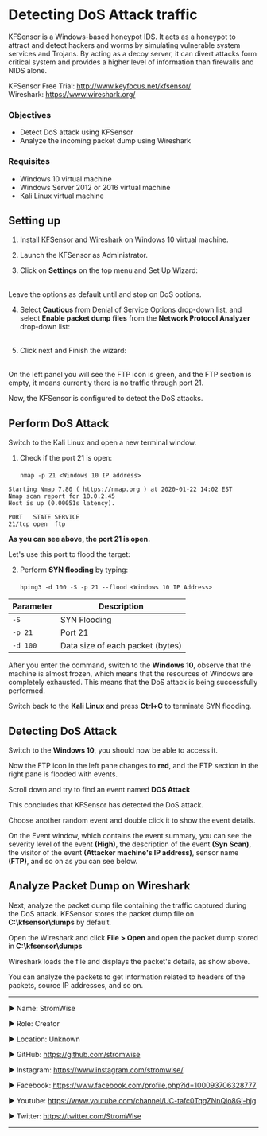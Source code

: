 # Detecting DoS Attack traffic 
KFSensor is a Windows-based honeypot IDS. It acts as a honeypot to attract and detect hackers and worms by simulating vulnerable system services and Trojans. By acting as a decoy server, it can divert attacks form critical system and provides a higher level of information than firewalls and NIDS alone.

KFSensor Free Trial: http://www.keyfocus.net/kfsensor/<br>
Wireshark: https://www.wireshark.org/

### Objectives 
* Detect DoS attack using KFSensor
* Analyze the incoming packet dump using Wireshark

### Requisites
* Windows 10 virtual machine
* Windows Server 2012 or 2016 virtual machine
* Kali Linux virtual machine

## Setting up
1. Install [KFSensor](http://www.keyfocus.net/kfsensor/) and [Wireshark](https://www.wireshark.org/) on Windows 10 virtual machine.

2. Launch the KFSensor as Administrator.

3. Click on **Settings** on the top menu and Set Up Wizard: <br><br>

Leave the options as default until and stop on DoS options.

4. Select **Cautious** from Denial of Service Options drop-down list, and select **Enable packet dump files** from the **Network Protocol Analyzer** drop-down list:<br><br>


5. Click next and Finish the wizard:<br><br> 

On the left panel you will see the FTP icon is green, and the FTP section is empty, it means currently there is no traffic through port 21.


Now, the KFSensor is configured to detect the DoS attacks.

## Perform DoS Attack
Switch to the Kali Linux and open a new terminal window. 

1. Check if the port 21 is open:<br><br>
`nmap -p 21 <Windows 10 IP address>`

```
Starting Nmap 7.80 ( https://nmap.org ) at 2020-01-22 14:02 EST
Nmap scan report for 10.0.2.45
Host is up (0.00051s latency).

PORT   STATE SERVICE
21/tcp open  ftp
```
**As you can see above, the port 21 is open.**

Let's use this port to flood the target:

2. Perform **SYN flooding** by typing:<br><br>
`hping3 -d 100 -S -p 21 --flood <Windows 10 IP Address>`

Parameter | Description
-- | -- 
`-S` | SYN Flooding
`-p 21` | Port 21
`-d 100` | Data size of each packet (bytes)

After you enter the command, switch to the **Windows 10**, observe that the machine is almost frozen, which means that the resources of Windows are completely exhausted. This means that the DoS attack is being successfully performed.

Switch back to the **Kali Linux** and press **Ctrl+C** to terminate SYN flooding.



## Detecting DoS Attack
Switch to the **Windows 10**, you should now be able to access it.

Now the FTP icon in the left pane changes to **red**, and the FTP section in the right pane is flooded with events.



Scroll down and try to find an event named **DOS Attack**



This concludes that KFSensor has detected the DoS attack.

Choose another random event and double click it to show the event details.

On the Event window, which contains the event summary, you can see the severity level of the event **(High)**, the description of the event **(Syn Scan)**, the visitor of the event **(Attacker machine's IP address)**, sensor name **(FTP)**, and so on as you can see below.



## Analyze Packet Dump on Wireshark
Next, analyze the packet dump file containing the traffic captured during the DoS attack. KFSensor stores the packet dump file on **C:\kfsensor\dumps** by default.

Open the Wireshark and click **File > Open** and open the packet dump stored in **C:\kfsensor\dumps** 


Wireshark loads the file and displays the packet's details, as show above.

You can analyze the packets to get information related to headers of the packets, source IP addresses, and so on.




____________________________________________________________________________________________________________________________________________
▶ Name: StromWise

▶ Role: Creator

▶ Location: Unknown

▶ GitHub: https://github.com/stromwise 

▶ Instagram: https://www.instagram.com/stromwise/ 

▶ Facebook: https://www.facebook.com/profile.php?id=100093706328777

▶ Youtube: https://www.youtube.com/channel/UC-tafc0TqgZNnQio8Gj-hjg 

▶ Twitter: https://twitter.com/StromWise 
____________________________________________________________________________________________________________________________________________



